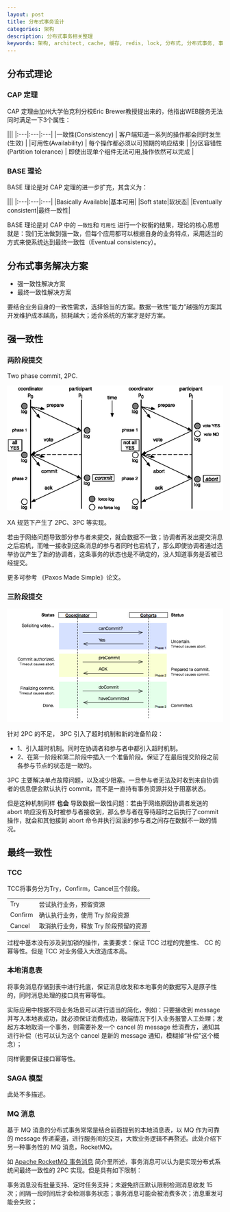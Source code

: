 ```yaml
---
layout: post
title: 分布式事务设计
categories: 架构
description: 分布式事务相关整理
keywords: 架构, architect, cache, 缓存, redis, lock, 分布式, 分布式事务, 事务, 数据库
---
```


## 分布式理论

### CAP 定理

CAP 定理由加州大学伯克利分校Eric Brewer教授提出来的，他指出WEB服务无法同时满足一下3个属性：

|||
|:---|:---|:---|
|一致性(Consistency) | 客户端知道一系列的操作都会同时发生(生效)             |
|可用性(Availability) | 每个操作都必须以可预期的响应结束                    |
|分区容错性(Partition tolerance) | 即使出现单个组件无法可用,操作依然可以完成 |

### BASE 理论

BASE 理论是对 CAP 定理的进一步扩充，其含义为：

|||
|:---|:---|:---|
|Basically Available|基本可用|
|Soft state|软状态|
|Eventually consistent|最终一致性|

BASE 理论是对 CAP 中的 `一致性`和 `可用性` 进行一个权衡的结果，理论的核心思想就是：我们无法做到强一致，但每个应用都可以根据自身的业务特点，采用适当的方式来使系统达到最终一致性（Eventual consistency）。

## 分布式事务解决方案

- 强一致性解决方案
- 最终一致性解决方案

要结合业务自身的一致性需求，选择恰当的方案。数据一致性“能力”越强的方案其开发维护成本越高，损耗越大；适合系统的方案才是好方案。

## 强一致性

### 两阶段提交

Two phase commit, 2PC.

![image](/images/posts/2pc.png)

XA 规范下产生了 2PC、3PC 等实现。

若由于网络问题导致部分参与者未提交，就会数据不一致；协调者再发出提交消息之后宕机，而唯一接收到这条消息的参与者同时也宕机了，那么即使协调者通过选举协议产生了新的协调者，这条事务的状态也是不确定的，没人知道事务是否被已经提交。

更多可参考 《Paxos Made Simple》论文。

### 三阶段提交

![image](/images/posts/3pc.png)

针对 2PC 的不足， 3PC 引入了超时机制和新的准备阶段：

- 1、引入超时机制。同时在协调者和参与者中都引入超时机制。
- 2、在第一阶段和第二阶段中插入一个准备阶段。保证了在最后提交阶段之前各参与节点的状态是一致的。

3PC 主要解决单点故障问题，以及减少阻塞。一旦参与者无法及时收到来自协调者的信息便会默认执行 commit，而不是一直持有事务资源并处于阻塞状态。

但是这种机制同样 **也会** 导致数据一致性问题：若由于网络原因协调者发送的 abort 响应没有及时被参与者接收到，那么参与者在等待超时之后执行了commit 操作，就会和其他接到 abort 命令并执行回滚的参与者之间存在数据不一致的情况。


## 最终一致性

### TCC

TCC将事务分为Try，Confirm，Cancel三个阶段。

|||
|:---|:---|
| Try | 尝试执行业务，预留资源 |
| Confirm | 确认执行业务，使用 Try 阶段资源 |
| Cancel | 取消执行业务，释放 Try 阶段预留的资源 |

过程中基本没有涉及到加锁的操作，主要要求：保证 TCC 过程的完整性、 CC 的幂等性。但是 TCC 对业务侵入大改造成本高。

### 本地消息表

将事务消息存储到表中进行托底，保证消息收发和本地事务的数据写入是原子性的，同时消息处理的接口具有幂等性。

实际应用中根据不同业务场景可以进行适当的简化，例如：只要接收到 message 并写入本地表成功，就必须保证消费成功，极端情况下引入业务报警人工处理；发起方本地取消一个事务，则需要补发一个 cancel 的 message 给消费方，通知其进行补偿（也可以认为这个 cancel 是新的 message 通知，模糊掉“补偿”这个概念）；

同样需要保证接口幂等性。

### SAGA 模型

此处不多描述。

### MQ 消息

基于 MQ 消息的分布式事务常常是结合前面提到的本地消息表，以 MQ 作为可靠的 message 传递渠道，进行服务间的交互，大致业务逻辑不再赘述。此处介绍下另一种事务性的 MQ 消息，RocketMQ。

如 [Apache RocketMQ 事务消息](http://rocketmq.apache.org/docs/transaction-example/) 简介里所述，事务消息可以认为是实现分布式系统间最终一致性的 2PC 实现。但是具有如下限制：

事务消息没有批量支持、定时任务支持；未避免挤压默认限制检测消息收发 15 次；间隔一段时间后才会检测事务状态；事务消息可能会被消费多次；消息重发可能会失败；

